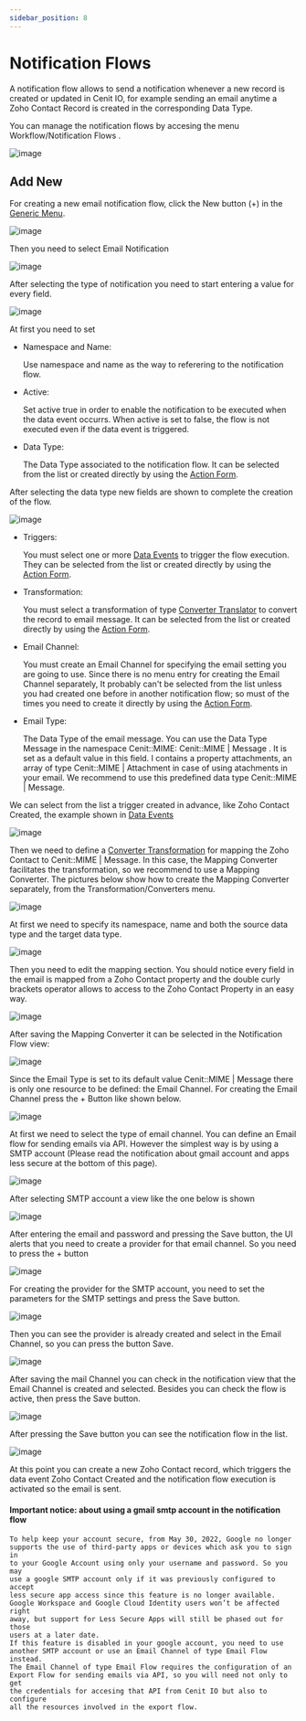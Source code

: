 ```yaml
---
sidebar_position: 8
---
```


# Notification Flows

A notification flow allows to send a notification whenever a new record is created or updated in Cenit IO, for example sending an email anytime a Zoho Contact Record is created in the corresponding Data Type.

You can manage the notification flows by accesing the menu Workflow/Notification Flows . 

![image](https://user-images.githubusercontent.com/54523080/174842098-6dc6793a-69bc-48a0-b517-882a6ebd436a.png)

## Add New

For creating a new email notification flow, click the New button (+) in the [Generic Menu](generic/generic_menu_options_.md).

![image](https://user-images.githubusercontent.com/54523080/174842620-ddb59923-01aa-4351-a4bf-00edde938327.png)

Then you need to select Email Notification

![image](https://user-images.githubusercontent.com/54523080/174842989-23dea1e7-c984-466f-999e-426e3ca86348.png)

After selecting the type of notification you need to start entering a value for every field.

![image](https://user-images.githubusercontent.com/54523080/174845875-b0316585-9346-46ad-a893-fe92ca6c66b6.png)

At first you need to set

- Namespace and Name:
  
  Use namespace and name as the way to referering to the notification flow.

- Active:
  
  Set active true in order to enable the notification to be executed when the data event occurrs. When active is set to false, the flow is not executed even if the data event is triggered.

- Data Type:
  
  The Data Type associated to the notification flow. It can be selected from the list or created directly by using  the [Action Form](generic/generic_action_form).

After selecting the data type new fields are shown to complete the creation of the flow.

![image](https://user-images.githubusercontent.com/54523080/174848892-b7e8962d-ee94-4d10-9fa7-3d7453bd5997.png)

- Triggers:
  
  You must select one or more [Data Events](workflows/data_events.md) to trigger the flow execution. They can be selected from the list or created directly by using the [Action Form](generic/generic_action_form).

- Transformation:
  
  You must select a transformation of type [Converter Translator](transformations/converters.md) to convert the record to email message. It can be selected from the list or created directly by using the [Action Form](generic/generic_action_form).

- Email Channel:
  
  You must create an Email Channel for specifying the email setting you are going to use. Since there is no menu entry for creating the Email Channel separately, It probably can't be selected from the list unless you had created one before in another notification flow; so must of the times you need to create it directly by using the [Action Form](generic/generic_action_form).

- Email Type:
  
  The Data Type of the email message. You can use the Data Type Message in the namespace Cenit::MIME:  Cenit::MIME | Message . It is set as a default value in this field. I contains a property attachments, an array of type Cenit::MIME | Attachment in case of using atachments in your email. We recommend to use this predefined data type Cenit::MIME | Message.

We can select from the list a trigger created in advance, like Zoho Contact Created,  the example shown in [Data Events](workflows/data_events.md)

![image](https://user-images.githubusercontent.com/54523080/174861986-40da32a1-3eb0-4454-8578-86d5593bd273.png)

Then we need to define a [Converter Transformation](transformations/converters.md) for mapping the Zoho Contact to Cenit::MIME | Message. In this case, the Mapping Converter facilitates the transformation, so we recommend to use a Mapping Converter. The pictures below show how to create the Mapping Converter separately, from the Transformation/Converters menu.

![image](https://user-images.githubusercontent.com/54523080/174865235-c6fb74b9-4eda-422a-8586-65a14b89e44e.png)

At first we need to specify its namespace, name and both the source data type and the target data type.

![image](https://user-images.githubusercontent.com/54523080/174867771-2d70d6d8-c81a-4d5f-ac40-b1a638de157e.png)

Then you need to edit the mapping section. You should notice every field in the email is mapped from a Zoho Contact property and the double curly brackets operator allows to access to the Zoho Contact Property in an easy way.

![image](https://user-images.githubusercontent.com/54523080/174900118-4987fa7b-4e49-4787-8952-dd7a8c61ea3b.png)

After saving the Mapping Converter it can be selected in the Notification Flow view:

![image](https://user-images.githubusercontent.com/54523080/174870195-d16a13ed-699d-4ccf-afcb-871e50d534d1.png)

Since the Email Type is set to its default value Cenit::MIME | Message there is only one resource to be defined: the Email Channel. For creating the Email Channel press the + Button like shown below.

![image](https://user-images.githubusercontent.com/54523080/174870478-b4a5c63f-1f2d-423c-bd46-3ef441589dec.png)

At first we need to select the type of email channel. You can define an Email flow for sending emails via API. However the simplest way is by using a SMTP account (Please read the notification about gmail account and apps less secure at the bottom of this page).

![image](https://user-images.githubusercontent.com/54523080/174871061-accd0b64-c34b-410f-86d6-589e72bb6675.png)

After selecting SMTP account a view like the one below is shown

![image](https://user-images.githubusercontent.com/54523080/174876948-c859214b-cba9-45bc-a618-bd99094faee5.png)

After entering the email and  password and pressing the Save button, the UI alerts that you need to create a provider for that email channel. So you need to press the + button

![image](https://user-images.githubusercontent.com/54523080/174900606-76e2c644-4a25-4419-8241-0107750f18e7.png)

For creating the provider for the SMTP account, you need to set the parameters for the SMTP settings and press the Save button.

![image](https://user-images.githubusercontent.com/54523080/174880629-597fda5b-d2ec-45c5-8c89-942617488e7c.png)

Then you can see the provider is already created and select in the Email Channel, so you can press the button Save.

![image](https://user-images.githubusercontent.com/54523080/174881525-644e2e10-b86c-4576-a861-e64f8d9dffcb.png)

After saving the mail Channel you can check in the notification view that the Email Channel is created and selected. Besides you can check the flow is active, then press the Save button.

![image](https://user-images.githubusercontent.com/54523080/174882038-7d2a59b8-150e-4c3d-a86e-81c8f912f8a5.png)

After pressing the Save button you can see the notification flow in the list. 

![image](https://user-images.githubusercontent.com/54523080/174882184-42a40d76-39e0-4ccd-87f5-d0ca812216c7.png)

At this point you can create a new Zoho Contact record, which triggers the data event Zoho Contact Created and the notification flow execution is activated so the email is sent.

#### Important notice: about using a gmail smtp account in the notification flow

```
To help keep your account secure, from May 30, 2022, ​​Google no longer
supports the use of third-party apps or devices which ask you to sign in
to your Google Account using only your username and password. So you may
use a google SMTP account only if it was previously configured to accept
less secure app access since this feature is no longer available.
Google Workspace and Google Cloud Identity users won’t be affected right
away, but support for Less Secure Apps will still be phased out for those
users at a later date.
If this feature is disabled in your google account, you need to use
another SMTP account or use an Email Channel of type Email Flow instead.
The Email Channel of type Email Flow requires the configuration of an
Export Flow for sending emails via API, so you will need not only to get
the credentials for accesing that API from Cenit IO but also to configure
all the resources involved in the export flow.
```